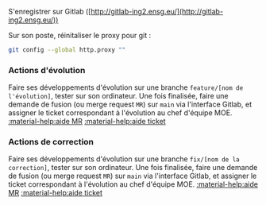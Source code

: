 S'enregistrer sur Gitlab ([http://gitlab-ing2.ensg.eu/](http://gitlab-ing2.ensg.eu/))

Sur son poste, réinitaliser le proxy pour git :
```bash
git config --global http.proxy ""
```

### Actions d'évolution

Faire ses développements d'évolution sur une branche `feature/[nom de l'évolution]`, tester sur son ordinateur. Une fois finalisée, faire une demande de fusion (ou merge request `MR`) sur `main` via l'interface Gitlab, et assigner le ticket correspondant à l'évolution au chef d'équipe MOE. [:material-help:aide MR](gitlab/mr/#creer-une-merge-request) [:material-help:aide ticket](gitlab/issues/#changer-lassignation-dun-ticket)

### Actions de correction

Faire ses développements d'évolution sur une branche `fix/[nom de la correction]`, tester sur son ordinateur. Une fois finalisée, faire une demande de fusion (ou merge request `MR`) sur `main` via l'interface Gitlab, et assigner le ticket correspondant à l'évolution au chef d'équipe MOE. [:material-help:aide MR](gitlab/mr/#creer-une-merge-request) [:material-help:aide ticket](gitlab/issues/#changer-lassignation-dun-ticket)
